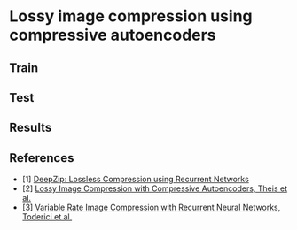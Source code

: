 # Lossy image compression using compressive autoencoders
## Train
## Test
## Results

## References
- [1] [DeepZip: Lossless Compression using Recurrent Networks](https://web.stanford.edu/class/archive/cs/cs224n/cs224n.1174/reports/2761006.pdf)
- [2] [Lossy Image Compression with Compressive Autoencoders, Theis et al.](https://arxiv.org/abs/1703.00395)
- [3] [Variable Rate Image Compression with Recurrent Neural Networks, Toderici et al.](http://arxiv.org/abs/1511.06085)
